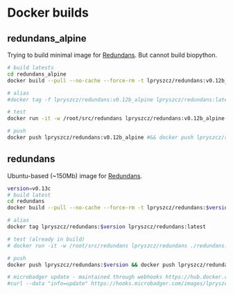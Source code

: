 # Docker builds

## redundans_alpine
Trying to build minimal image for [Redundans](https://github.com/lpryszcz/redundans).
But cannot build biopython. 

```bash
# build latests
cd redundans_alpine
docker build --pull --no-cache --force-rm -t lpryszcz/redundans:v0.12b_alpine .

# alias
#docker tag -f lpryszcz/redundans:v0.12b_alpine lpryszcz/redundans:latest

# test
docker run -it -w /root/src/redundans lpryszcz/redundans:v0.12b_alpine ./redundans.py -v -i test/{600,5000}_{1,2}.fq.gz -f test/contigs.fa -o test/run1

# push
docker push lpryszcz/redundans:v0.12b_alpine #&& docker push lpryszcz/redundans:latest

```


## redundans
Ubuntu-based (~150Mb) image for [Redundans](https://github.com/lpryszcz/redundans).

```bash
version=v0.13c
# build latest
cd redundans
docker build --pull --no-cache --force-rm -t lpryszcz/redundans:$version .

# alias
docker tag lpryszcz/redundans:$version lpryszcz/redundans:latest

# test (already in build)
# docker run -it -w /root/src/redundans lpryszcz/redundans ./redundans.py -v -i test/{600,5000}_{1,2}.fq.gz -f test/contigs.fa -o test/run1

# push
docker push lpryszcz/redundans:$version && docker push lpryszcz/redundans:latest

# microbadger update - maintained through webhooks https://hub.docker.com/r/lpryszcz/redundans/~/settings/webhooks/
#curl --data "info=update" https://hooks.microbadger.com/images/lpryszcz/redundans/X0g8hB_GwLqt2094hbnYfwDOYks=

```
